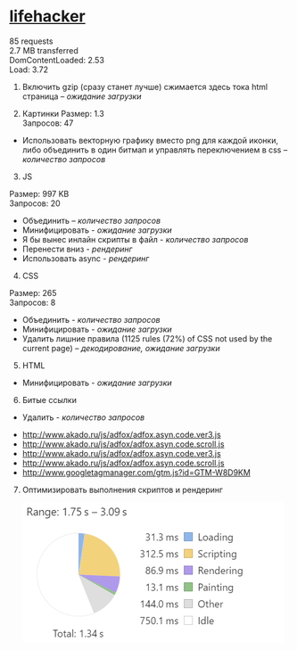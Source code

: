 # [lifehacker](http://www.akado.ru/) 

85 requests  
2.7 MB transferred  
DomContentLoaded: 2.53  
Load: 3.72  

1. Включить gzip (сразу станет лучше) сжимается здесь тока html страница – _ожидание загрузки_

2. Картинки
  Размер: 1.3  
  Запросов: 47  

 * Использовать векторную графику вместо png для каждой иконки, либо объединить в один битмап и управлять переключением в css – _количество запросов_

3. JS

  Размер: 997 KB  
  Запросов: 20

  * Объединить – _количество запросов_
  * Минифицировать - _ожидание загрузки_
  * Я бы вынес инлайн скрипты в файл - _количество запросов_
  * Перенести вниз - _рендеринг_
  * Использовать async - _рендеринг_

4. CSS

  Размер: 265  
  Запросов: 8
  * Объединить - _количество запросов_
  * Минифицировать - _ожидание загрузки_
  * Удалить лишние правила (1125 rules (72%) of CSS not used by the current page) – _декодирование, ожидание загрузки_

5.	HTML 

  * Минифицировать - _ожидание загрузки_

6.	Битые ссылки

  * Удалить - _количество запросов_
  
  - http://www.akado.ru/js/adfox/adfox.asyn.code.ver3.js 
  - http://www.akado.ru/js/adfox/adfox.asyn.code.scroll.js 
  - http://www.akado.ru/js/adfox/adfox.asyn.code.ver3.js 
  - http://www.akado.ru/js/adfox/adfox.asyn.code.scroll.js 
  - http://www.googletagmanager.com/gtm.js?id=GTM-W8D9KM
  
7. Оптимизировать выполнения скриптов и рендеринг

    ![Скриншот 1](./img/img5.png)  
